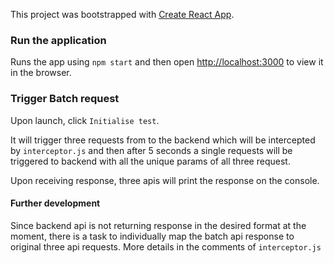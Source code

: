 This project was bootstrapped with [Create React App](https://github.com/facebook/create-react-app).

### Run the application

Runs the app using `npm start` and then
open [http://localhost:3000](http://localhost:3000) to view it in the browser.

### Trigger Batch request

Upon launch, click `Initialise test`. 

It will trigger three requests from to the backend which will be intercepted by `interceptor.js` and then after 5 seconds a single requests will be triggered to backend with all the unique params of all three request.

Upon receiving response, three apis will print the response on the console.


#### Further development

Since backend api is not returning response in the desired format at the moment, there is a task to individually map the batch api response to original three api requests. More details in the comments of `interceptor.js`


